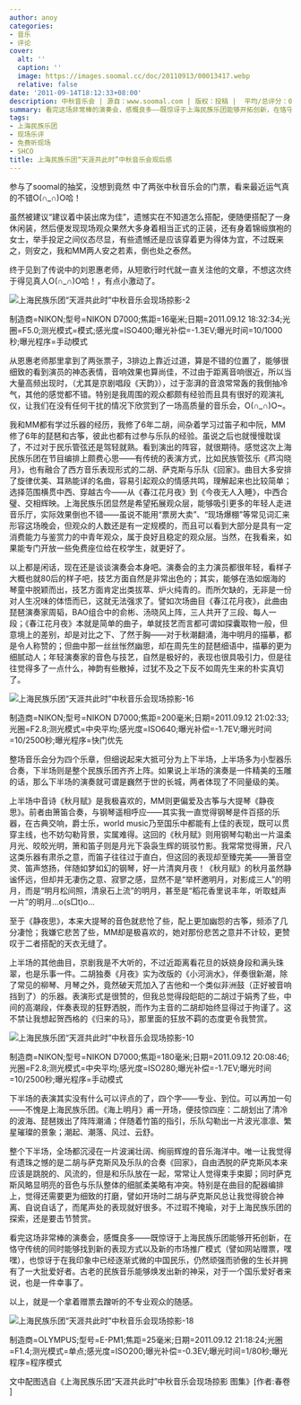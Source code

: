 ```yaml
---
author: anoy
categories:
- 音乐
- 评论
cover:
  alt: ''
  caption: ''
  image: https://images.soomal.cc/doc/20110913/00013417.webp
  relative: false
date: '2011-09-14T18:12:33+08:00'
description: 中秋音乐会 | 源自：www.soomal.com | 版权：投稿 |  平均/总评分：07.25/29
summary: 看完这场非常棒的演奏会，感慨良多――既惊讶于上海民族乐团能够开拓创新，在恪守传统的同时能够找到新的表现方式以及新的市场推广模式（譬如网站赠票，嘿嘿），也惊讶于在我印象中已经逐渐式微的中国民乐，仍然顽强而骄傲的生长并拥有了一大批爱好者。古老的民族音乐能够焕发出新的神采，对于一个国乐爱好者来说，也是一件幸事了……
tags:
- 上海民族乐团
- 现场乐评
- 免费听现场
- SHCO
title: 上海民族乐团“天涯共此时”中秋音乐会观后感
---
```


参与了soomal的抽奖，没想到竟然 中了两张中秋音乐会的门票，看来最近运气真的不错O(∩_∩)O哈！

虽然被建议“建议着中装出席为佳”，遗憾实在不知道怎么搭配，便随便搭配了一身休闲装，然后便发现现场观众果然大多身着相当正式的正装，还有身着锦缎旗袍的女士，举手投足之间仪态尽显，有些遗憾还是应该穿着更为得体为宜，不过既来之，则安之，我和MM两人安之若素，倒也处之泰然。

终于见到了传说中的刘恩惠老师，从短歌行时代就一直关注他的文章，不想这次终于得见真人O(∩_∩)O哈！，有点小激动了。

![上海民族乐团“天涯共此时”中秋音乐会现场掠影-2](https://images.soomal.cc/doc/20110913/00013403.webp)

制造商=NIKON;型号=NIKON D7000;焦距=16毫米;日期=2011.09.12 18:32:34;光圈=F5.0;测光模式=模式;感光度=ISO400;曝光补偿=-1.3EV;曝光时间=10/1000秒;曝光程序=手动模式



从恩惠老师那里拿到了两张票子，3排边上靠近过道，算是不错的位置了，能够很细致的看到演员的神态表情，音响效果也算尚佳，不过由于距离音响很近，所以当大量高频出现时，（尤其是京剧唱段《天韵》），过于澎湃的音浪常常轰的我倒抽冷气，其他的感觉都不错。特别是我周围的观众都颇有经验而且具有很好的观演礼仪，让我们在没有任何干扰的情况下欣赏到了一场高质量的音乐会，O(∩_∩)O~。

我和MM都有学过乐器的经历，我修了6年二胡，间杂着学习过笛子和中阮，MM修了6年的琵琶和古筝，彼此也都有过参与乐队的经验。虽说之后也就慢慢耽误了，不过对于民乐管弦还是驾轻就熟。看到演出的阵容，就很期待。感觉这次上海民族乐团在节目编排上颇费心思――有传统的表演方式，比如民族管弦乐《芦沟晓月》，也有融合了西方音乐表现形式的二胡、萨克斯与乐队《回家》。曲目大多安排了旋律优美、耳熟能详的名曲，容易引起观众的情感共鸣，理解起来也比较简单；选择范围横贯中西、穿越古今――从《春江花月夜》到《今夜无人入睡》，中西合璧、交相辉映。上海民族乐团显然是希望拓展观众层，能够吸引更多的年轻人走进音乐厅，实际效果倒也不错――虽说不能用“票房大卖”、“现场爆棚”等常见词汇来形容这场晚会，但观众的人数还是有一定规模的，而且可以看到大部分是具有一定消费能力与鉴赏力的中青年观众，属于良好且稳定的观众层。当然，在我看来，如果能专门开放一些免费座位给在校学生，就更好了。

以上都是闲话，现在还是谈谈演奏会本身吧。演奏会的主力演员都很年轻，看样子大概也就80后的样子吧，技艺方面自然是非常出色的；其实，能够在浩如烟海的琴童中脱颖而出，技艺方面肯定出类拔萃、炉火纯青的。而所欠缺的，无非是一份对人生况味的体悟而已，这就无法强求了。譬如次场曲目《春江花月夜》，此曲由琵琶演奏家周韬，BAO组合中的俞彬、汤晓风上阵，三人共开了三段、每人一段；《春江花月夜》本就是简单的曲子，单就技艺而言都可谓如探囊取物一般，但意境上的差别，却是对比之下、了然于胸――对于秋潮翻涌，海中明月的描摹，都是令人称赞的；但曲中那一丝丝怅然幽思，却在周先生的琵琶细语中，描摹的更为细腻动人；年轻演奏家的音色与技艺，自然是极好的，表现也很具吸引力，但是往往觉得多了一点什么，神韵有些散掉，过犹不及之下反不如周先生来的朴实真切了。

![上海民族乐团“天涯共此时”中秋音乐会现场掠影-16](https://images.soomal.cc/doc/20110913/00013417.webp)

制造商=NIKON;型号=NIKON D7000;焦距=200毫米;日期=2011.09.12 21:02:33;光圈=F2.8;测光模式=中央平均;感光度=ISO640;曝光补偿=-1.7EV;曝光时间=10/2500秒;曝光程序=快门优先



整场音乐会分为四个乐章，但细说起来大抵可分为上下半场，上半场多为小型器乐合奏，下半场则是整个民族乐团齐齐上阵。如果说上半场的演奏是一件精美的玉雕的话，那么下半场的演奏就可谓是巍然于世的长城，两者体现了不同量级的美。

上半场中音诗《秋月赋》是我极喜欢的，MM则更偏爱及古筝与大提琴《静夜思》。前者由箫笛合奏，与钢琴遥相呼应――其实我一直觉得钢琴是件百搭的乐器，在古典交响，爵士乐，world music乃至国乐中都能有上佳的表现，既可以贯穿主线，也不妨勾勒背景，实属难得。这回的《秋月赋》则用钢琴勾勒出一片温柔月光、皎皎光明，箫和笛子则是月光下袅袅生辉的斑驳竹影。我常常觉得箫，尺八这类乐器有肃杀之意，而笛子往往过于直白，但这回的表现却至臻完美――箫音空灵、笛声悠扬，伴随如梦如幻的钢琴，好一片清爽月夜！《秋月赋》的秋月虽然静谧怀远，但却并无凄伤之意、寂寥之感，显然不是“举杯邀明月，对影成三人”的明月，而是“明月松间照，清泉石上流”的明月，甚至是“稻花香里说丰年，听取蛙声一片”的明月…o(s□t)o…

至于《静夜思》，本来大提琴的音色就悲怆了些，配上更加幽怨的古筝，频添了几分凄怆；我嫌它悲苦了些，MM却是极喜欢的，她对那份悲苦之意并不计较，更赞叹于二者搭配的天衣无缝了。

上半场的其他曲目，京剧我是不大听的，不过近距离看花旦的妖娆身段和满头珠翠，也是乐事一件。二胡独奏《月夜》实为改版的《小河淌水》，伴奏很新潮，除了常见的柳琴、月琴之外，竟然破天荒加入了吉他和一个类似非洲鼓（正好被音响挡到了）的乐器。表演形式是很赞的，但我总觉得段皑皑的二胡过于娟秀了些，中间的高潮段，伴奏表现的狂野洒脱，而作为主音的二胡却始终显得过于拘谨了。这不禁让我想起贺西格的《归来的马》，那里面的狂放不羁的态度更令我赞赏。

![上海民族乐团“天涯共此时”中秋音乐会现场掠影-10](https://images.soomal.cc/doc/20110913/00013411.webp)

制造商=NIKON;型号=NIKON D7000;焦距=180毫米;日期=2011.09.12 20:08:46;光圈=F2.8;测光模式=中央平均;感光度=ISO280;曝光补偿=-1.7EV;曝光时间=10/2500秒;曝光程序=手动模式



下半场的表演其实没有什么可以评点的了，四个字――专业、到位。可以再加一句――不愧是上海民族乐团。《海上明月》甫一开场，便技惊四座：二胡划出了清冷的波海、琵琶拨出了阵阵潮涌；伴随着竹笛的指引，乐队勾勒出一片波光凛凛、繁星璀璨的景象；潮起、潮落、风过、云舒。

整个下半场，全场都沉浸在一片波澜壮阔、绚丽辉煌的音乐海洋中。唯一让我觉得有遗珠之憾的是二胡与萨克斯风及乐队的合奏《回家》，自由洒脱的萨克斯风本来应该是跳脱的、风流的，但是和乐队放在一起，常常让人觉得束手束脚；同时萨克斯风略显明亮的音色与乐队整体的细腻柔美略有冲突。特别是在曲目的配器编排上，觉得还需要更为细致的打磨，譬如开场时二胡与萨克斯风总让我觉得貌合神离、自说自话了，而尾声处的表现就好很多。不过瑕不掩瑜，对于上海民族乐团的探索，还是要击节赞赏。

看完这场非常棒的演奏会，感慨良多――既惊讶于上海民族乐团能够开拓创新，在恪守传统的同时能够找到新的表现方式以及新的市场推广模式（譬如网站赠票，嘿嘿），也惊讶于在我印象中已经逐渐式微的中国民乐，仍然顽强而骄傲的生长并拥有了一大批爱好者。古老的民族音乐能够焕发出新的神采，对于一个国乐爱好者来说，也是一件幸事了。

以上，就是一个拿着赠票去蹭听的不专业观众的随感。 

![上海民族乐团“天涯共此时”中秋音乐会现场掠影-18](https://images.soomal.cc/doc/20110913/00013419.webp)

制造商=OLYMPUS;型号=E-PM1;焦距=25毫米;日期=2011.09.12 21:18:24;光圈=F1.4;测光模式=单点;感光度=ISO200;曝光补偿=-0.3EV;曝光时间=1/80秒;曝光程序=程序模式



文中配图选自《上海民族乐团“天涯共此时”中秋音乐会现场掠影 图集》[作者:春卷 ]